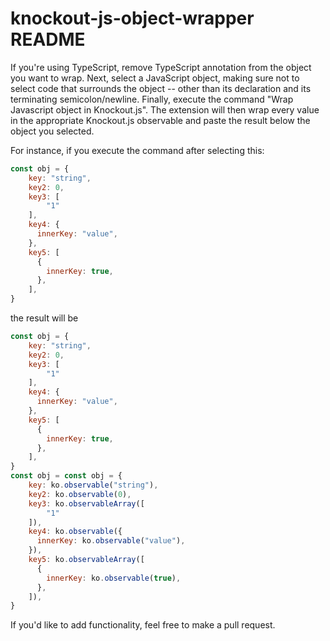 # knockout-js-object-wrapper README

If you're using TypeScript, remove TypeScript annotation from the object you want to wrap. Next, select a JavaScript object, making sure not to select code that surrounds the object -- other than its declaration and its terminating semicolon/newline. Finally, execute the command "Wrap Javascript object in Knockout.js". The extension will then wrap every value in the appropriate Knockout.js observable and paste the result below the object you selected. 

For instance, if you execute the command after selecting this:

```JavaScript
const obj = {
    key: "string",
    key2: 0,
    key3: [
        "1"
    ],
    key4: {
      innerKey: "value",
    },
    key5: [
      {
        innerKey: true,
      },
    ],
}
```

the result will be

```JavaScript
const obj = {
    key: "string",
    key2: 0,
    key3: [
        "1"
    ],
    key4: {
      innerKey: "value",
    },
    key5: [
      {
        innerKey: true,
      },
    ],
}
const obj = const obj = {
    key: ko.observable("string"),
    key2: ko.observable(0),
    key3: ko.observableArray([
        "1"
    ]),
    key4: ko.observable({
      innerKey: ko.observable("value"),
    }),
    key5: ko.observableArray([
      {
        innerKey: ko.observable(true),
      },
    ]),
}
```

If you'd like to add functionality, feel free to make a pull request.
